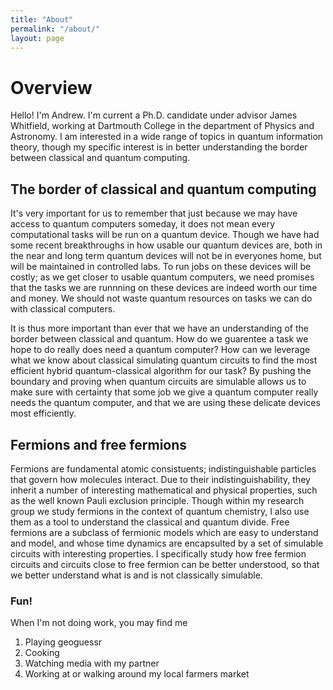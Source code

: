 ```yaml
---
title: "About"
permalink: "/about/"
layout: page
---
```


# Overview

Hello! I'm Andrew. I'm current a Ph.D. candidate under advisor James Whitfield, working at Dartmouth College in the department of Physics and Astronomy. I am interested in a wide range of topics in quantum information theory, though my specific interest is in better understanding the border between classical and quantum computing. 

## The border of classical and quantum computing

It's very important for us to remember that just because we may have access to quantum computers someday, it does not mean every computational tasks will be run on a quantum device. Though we have had some recent breakthroughs in how usable our quantum devices are, both in the near and long term quantum devices will not be in everyones home, but will be maintained in controlled labs. To run jobs on these devices will be costly; as we get closer to usable quantum computers, we need promises that the tasks we are runnning on these devices are indeed worth our time and money. We should not waste quantum resources on tasks we can do with classical computers. 

It is thus more important than ever that we have an understanding of the border between classical and quantum. How do we guarentee a task we hope to do really does need a quantum computer? How can we leverage what we know about classical simulating quantum circuits to find the most efficient hybrid quantum-classical algorithm for our task? By pushing the boundary and proving when quantum circuits are simulable allows us to make sure with certainty that some job we give a quantum computer really needs the quantum computer, and that we are using these delicate devices most efficiently. 

## Fermions and free fermions

Fermions are fundamental atomic consistuents; indistinguishable particles that govern how molecules interact. Due to their indistinguishability, they inherit a number of interesting mathematical and physical properties, such as the well known Pauli exclusion principle. Though within my research group we study fermions in the context of quantum chemistry, I also use them as a tool to understand the classical and quantum divide. Free fermions are a subclass of fermionic models which are easy to understand and model, and whose time dynamics are encapsulted by a set of simulable circuits with interesting properties. I specifically study how free fermion circuits and circuits close to free fermion can be better understood, so that we better understand what is and is not classically simulable. 


### Fun!

When I'm not doing work, you may find me 
1. Playing geoguessr
2. Cooking
3. Watching media with my partner
4. Working at or walking around my local farmers market 




